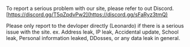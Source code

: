 To report a serious problem with our site, please refer to out Discord.
[https://discord.gg/T5qZpdvPw2](https://discord.gg/sFaRyz3tmQ)

Please only report to the devloper directly (Leonardo) if there is a serious issue with the site.
ex. Address leak, IP leak, Accidental update, School leak, Personal information leaked, DDosses, or any data leak in general.
